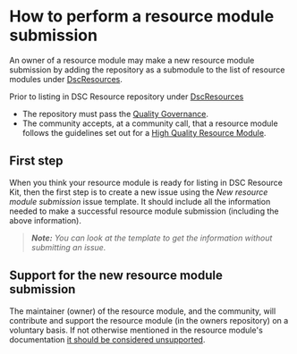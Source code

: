 # How to perform a resource module submission

An owner of a resource module may make a new resource module submission by adding
the repository as a submodule to the list of resource modules under
[DscResources](https://github.com/PowerShell/DscResources/tree/master/DscResources).

Prior to listing in DSC Resource repository under [DscResources](https://github.com/PowerShell/DscResources/tree/master/DscResources)

- The repository must pass the
  [Quality Governance](https://github.com/PowerShell/DscResources/blob/master/Naming.md#quality-governance).
- The community accepts, at a community call, that a resource module follows the
  guidelines set out for a
  [High Quality Resource Module](https://github.com/PowerShell/DscResources/blob/master/Naming.md#high-quality-resource-module).

## First step

When you think your resource module is ready for listing in DSC Resource Kit,
then the first step is to create a new issue using the *New resource module submission* issue
template. It should include all the information needed to make a successful
resource module submission (including the above information).

>***Note:** You can look at the template to get the information without submitting
an issue.*

## Support for the new resource module submission

The maintainer (owner) of the resource module, and the community, will contribute
and support the resource module (in the owners repository) on a voluntary
basis. If not otherwise mentioned in the resource module's documentation
[it should be considered unsupported](https://github.com/PowerShell/DscResources/blob/master/Supportability.md#who-provides-support-for-the-technologies-managed-by-dsc).
